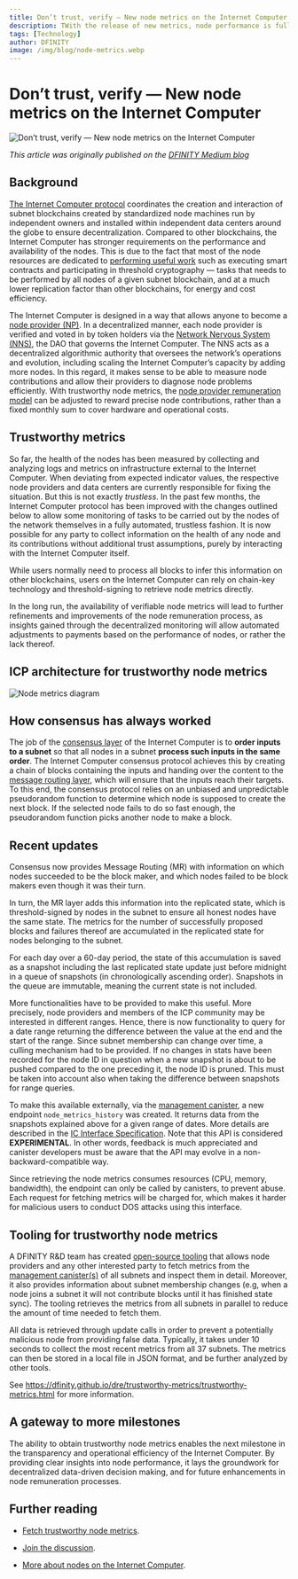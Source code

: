 ```yaml
---
title: Don’t trust, verify — New node metrics on the Internet Computer
description: TWith the release of new metrics, node performance is fully transparent and verifiable.
tags: [Technology]
author: DFINITY
image: /img/blog/node-metrics.webp
---
```


# Don’t trust, verify — New node metrics on the Internet Computer

![Don’t trust, verify — New node metrics on the Internet Computer](/img/blog/node-metrics.webp)

*This article was originally published on the [DFINITY Medium blog](https://medium.com/dfinity/dont-trust-verify-new-node-metrics-on-the-internet-computer-367cc154a572)*

## Background

[The Internet Computer protocol](https://internetcomputer.org/) coordinates the creation and interaction of subnet blockchains created by standardized node machines run by independent owners and installed within independent data centers around the globe to ensure decentralization. Compared to other blockchains, the Internet Computer has stronger requirements on the performance and availability of the nodes. This is due to the fact that most of the node resources are dedicated to [performing useful work](https://wiki.internetcomputer.org/wiki/Proof_of_Useful_Work) such as executing smart contracts and participating in threshold cryptography — tasks that needs to be performed by all nodes of a given subnet blockchain, and at a much lower replication factor than other blockchains, for energy and cost efficiency.

The Internet Computer is designed in a way that allows anyone to become a [node provider (NP)](https://internetcomputer.org/node-providers). In a decentralized manner, each node provider is verified and voted in by token holders via the [Network Nervous System (NNS)](https://internetcomputer.org/docs/current/tokenomics/nns/nns-intro), the DAO that governs the Internet Computer. The NNS acts as a decentralized algorithmic authority that oversees the network’s operations and evolution, including scaling the Internet Computer’s capacity by adding more nodes. In this regard, it makes sense to be able to measure node contributions and allow their providers to diagnose node problems efficiently. With trustworthy node metrics, the [node provider remuneration model](https://wiki.internetcomputer.org/wiki/Node_Provider_Remuneration) can be adjusted to reward precise node contributions, rather than a fixed monthly sum to cover hardware and operational costs.

## Trustworthy metrics

So far, the health of the nodes has been measured by collecting and analyzing logs and metrics on infrastructure external to the Internet Computer. When deviating from expected indicator values, the respective node providers and data centers are currently responsible for fixing the situation. But this is not exactly *trustless*. In the past few months, the Internet Computer protocol has been improved with the changes outlined below to allow some monitoring of tasks to be carried out by the nodes of the network themselves in a fully automated, trustless fashion. It is now possible for any party to collect information on the health of any node and its contributions without additional trust assumptions, purely by interacting with the Internet Computer itself.

While users normally need to process all blocks to infer this information on other blockchains, users on the Internet Computer can rely on chain-key technology and threshold-signing to retrieve node metrics directly.

In the long run, the availability of verifiable node metrics will lead to further refinements and improvements of the node remuneration process, as insights gained through the decentralized monitoring will allow automated adjustments to payments based on the performance of nodes, or rather the lack thereof.

## ICP architecture for trustworthy node metrics

![Node metrics diagram](/img/blog/node-metrics-diagram.wepb)

## How consensus has always worked

The job of the [consensus layer](https://wiki.internetcomputer.org/wiki/IC_consensus_layer) of the Internet Computer is to **order inputs to a subnet** so that all nodes in a subnet **process such inputs in the same order**. The Internet Computer consensus protocol achieves this by creating a chain of blocks containing the inputs and handing over the content to the [message routing layer](https://wiki.internetcomputer.org/wiki/IC_message_routing_layer), which will ensure that the inputs reach their targets. To this end, the consensus protocol relies on an unbiased and unpredictable pseudorandom function to determine which node is supposed to create the next block. If the selected node fails to do so fast enough, the pseudorandom function picks another node to make a block.

## Recent updates
Consensus now provides Message Routing (MR) with information on which nodes succeeded to be the block maker, and which nodes failed to be block makers even though it was their turn.

In turn, the MR layer adds this information into the replicated state, which is threshold-signed by nodes in the subnet to ensure all honest nodes have the same state. The metrics for the number of successfully proposed blocks and failures thereof are accumulated in the replicated state for nodes belonging to the subnet.

For each day over a 60-day period, the state of this accumulation is saved as a snapshot including the last replicated state update just before midnight in a queue of snapshots (in chronologically ascending order). Snapshots in the queue are immutable, meaning the current state is not included.

More functionalities have to be provided to make this useful. More precisely, node providers and members of the ICP community may be interested in different ranges. Hence, there is now functionality to query for a date range returning the difference between the value at the end and the start of the range. Since subnet membership can change over time, a culling mechanism had to be provided. If no changes in stats have been recorded for the node ID in question when a new snapshot is about to be pushed compared to the one preceding it, the node ID is pruned. This must be taken into account also when taking the difference between snapshots for range queries.

To make this available externally, via the [management canister](https://internetcomputer.org/how-it-works/canister-lifecycle/#canister-management), a new endpoint `node_metrics_history` was created. It returns data from the snapshots explained above for a given range of dates. More details are described in the [IC Interface Specification](https://internetcomputer.org/docs/current/references/ic-interface-spec#ic-node-metrics-history). Note that this API is considered **EXPERIMENTAL**. In other words, feedback is much appreciated and canister developers must be aware that the API may evolve in a non-backward-compatible way.

Since retrieving the node metrics consumes resources (CPU, memory, bandwidth), the endpoint can only be called by canisters, to prevent abuse. Each request for fetching metrics will be charged for, which makes it harder for malicious users to conduct DOS attacks using this interface.

## Tooling for trustworthy node metrics

A DFINITY R&D team has created [open-source tooling](https://dfinity.github.io/dre/trustworthy-metrics/trustworthy-metrics.html) that allows node providers and any other interested party to fetch metrics from the [management canister(s)](https://internetcomputer.org/how-it-works/canister-lifecycle/#canister-management) of all subnets and inspect them in detail. Moreover, it also provides information about subnet membership changes (e.g, when a node joins a subnet it will not contribute blocks until it has finished state sync). The tooling retrieves the metrics from all subnets in parallel to reduce the amount of time needed to fetch them.

All data is retrieved through update calls in order to prevent a potentially malicious node from providing false data. Typically, it takes under 10 seconds to collect the most recent metrics from all 37 subnets. The metrics can then be stored in a local file in JSON format, and be further analyzed by other tools.

See https://dfinity.github.io/dre/trustworthy-metrics/trustworthy-metrics.html for more information.

## A gateway to more milestones

The ability to obtain trustworthy node metrics enables the next milestone in the transparency and operational efficiency of the Internet Computer. By providing clear insights into node performance, it lays the groundwork for decentralized data-driven decision making, and for future enhancements in node remuneration processes.

## Further reading

- [Fetch trustworthy node metrics](https://dfinity.github.io/dre/trustworthy-metrics/trustworthy-metrics.html).

- [Join the discussion](https://forum.dfinity.org/t/trustworthy-node-metrics-for-useful-work/22989).

- [More about nodes on the Internet Computer](https://internetcomputer.org/node-providers).
